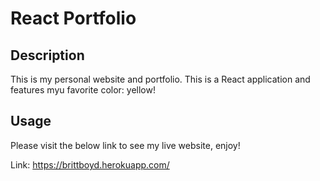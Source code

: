 # React Portfolio

## Description

This is my personal website and portfolio. This is a React application and features myu favorite color: yellow!

## Usage

Please visit the below link to see my live website, enjoy!

Link: https://brittboyd.herokuapp.com/
